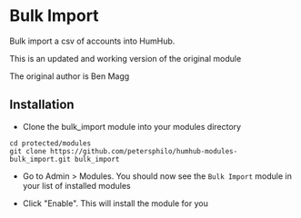 # Bulk Import
Bulk import a csv of accounts into HumHub.

This is an updated and working version of the original module

The original author is Ben Magg

## Installation

- Clone the bulk_import module into your modules directory
```
cd protected/modules
git clone https://github.com/petersphilo/humhub-modules-bulk_import.git bulk_import
```

- Go to Admin > Modules. You should now see the `Bulk Import` module in your list of installed modules

-  Click "Enable". This will install the module for you

